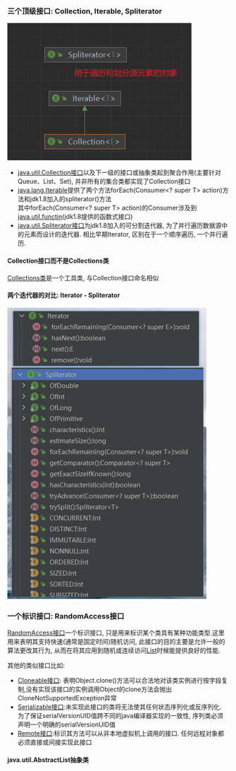 
### 三个顶级接口: Collection<E>, Iterable<T>, Spliterator<T>

![Collection的继承关系](.jcf_images/2ead3d5b.png)

- [java.util.Collection接口](src/java/util/Collection.java)以及下一级的接口或抽象类起到聚合作用(主要针对Queue、List、Set), 并非所有的集合类都实现了Collection接口
- [java.lang.Iterable](src/java/lang/Iterable.java)提供了两个方法forEach(Consumer<? super T> action)方法和jdk1.8加入的spliterator()方法<br>
其中forEach(Consumer<? super T> action)的Consumer涉及到[java.util.functin](ju.function.md)(jdk1.8提供的函数式接口)
- [java.util.Spliterator接口](src/java/util/Spliterator.java)为jdk1.8加入的可分割迭代器, 为了并行遍历数据源中的元素而设计的迭代器. 相比早期Iterator, 区别在于一个顺序遍历, 一个并行遍历.


#### Collection<E>接口而不是Collections类
[Collections类](src/java/util/Collections.java)是一个工具类, 与Collection<E>接口命名相似

#### 两个迭代器的对比: Iterator - Spliterator
![Iterator与Spliterator对比](.jcf_images/96cd701c.png)

### 一个标识接口: RandomAccess接口
[RandomAccess接口](src/java/util/RandomAccess.java)一个标识接口, 只是用来标识某个类具有某种功能类型.这里用来表明其支持快速(通常是固定时间)随机访问, 此接口的目的主要是允许一般的算法更改其行为, 从而在将其应用到随机或连续访问[List](jcf-collection-list.md)时候能提供良好的性能.<br>

其他的类似接口比如: 
- [Cloneable接口](src/java/lang/Cloneable.java): 表明Object.clone()方法可以合法地对该类实例进行按字段复制,没有实现该接口的实例调用Object的clone方法会抛出CloneNotSupportedException异常
- [Serializable接口](src/java/io/Serializable.java):未实现此接口的类将无法使其任何状态序列化或反序列化. 为了保证serialVersionUID值跨不同的java编译器实现的一致性, 序列类必须声明一个明确的serialVersionUID值
- [Remote接口](src/java/rmi/Remote.java):标识其方法可以从非本地虚拟机上调用的接口. 任何远程对象都必须直接或间接实现此接口

#### java.util.AbstractList抽象类